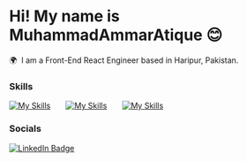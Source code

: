 Hi! My name is MuhammadAmmarAtique 😊
========================================================================================================================================

🌍  I am a Front-End React Engineer based in Haripur, Pakistan.
<br/>

### Skills

[![My Skills](https://skillicons.dev/icons?i=html,css)](https://skillicons.dev) &nbsp;&nbsp;&nbsp;&nbsp;&nbsp; [![My Skills](https://skillicons.dev/icons?i=js,react)](https://skillicons.dev) &nbsp;&nbsp;&nbsp;&nbsp;&nbsp; [![My Skills](https://skillicons.dev/icons?i=bootstrap,tailwind)](https://skillicons.dev)
<br/>

### Socials

<div id="badges">
  <a href="https://www.linkedin.com/in/muhammad-ammar-atique-0b409223a/">
    <img src="https://img.shields.io/badge/LinkedIn-blue?style=for-the-badge&logo=linkedin&logoColor=white" alt="LinkedIn Badge"/>
  </a>
</div>
